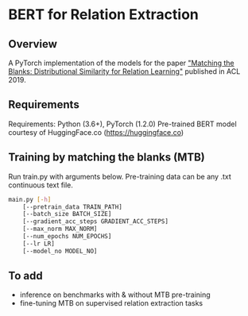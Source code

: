 # BERT for Relation Extraction

## Overview
A PyTorch implementation of the models for the paper ["Matching the Blanks: Distributional Similarity for Relation Learning"](https://arxiv.org/pdf/1906.03158.pdf) published in ACL 2019.

## Requirements
Requirements: Python (3.6+), PyTorch (1.2.0)
Pre-trained BERT model courtesy of HuggingFace.co (https://huggingface.co)

## Training by matching the blanks (MTB)
Run train.py with arguments below. Pre-training data can be any .txt continuous text file.
```bash
main.py [-h] 
	[--pretrain_data TRAIN_PATH] 
	[--batch_size BATCH_SIZE]
	[--gradient_acc_steps GRADIENT_ACC_STEPS]
	[--max_norm MAX_NORM]
	[--num_epochs NUM_EPOCHS]
	[--lr LR]
	[--model_no MODEL_NO]
```

## To add
- inference on benchmarks with & without MTB pre-training 
- fine-tuning MTB on supervised relation extraction tasks

